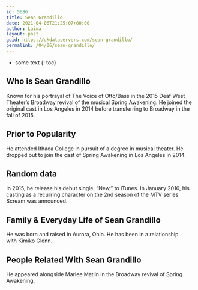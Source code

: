 ```yaml
---
id: 5686
title: Sean Grandillo
date: 2021-04-06T21:25:07+00:00
author: Laima
layout: post
guid: https://ukdataservers.com/sean-grandillo/
permalink: /04/06/sean-grandillo/
---
```


* some text
{: toc}


## Who is Sean Grandillo
                  
                  
                  
Known for his portrayal of The Voice of Otto/Bass in the 2015 Deaf West Theater&#8217;s Broadway revival of the musical Spring Awakening. He joined the original cast in Los Angeles in 2014 before transferring to Broadway in the fall of 2015.
                  
              
            
              
            
                
                
                
## Prior to Popularity
                  
                  
                  
He attended Ithaca College in pursuit of a degree in musical theater. He dropped out to join the cast of Spring Awakening in Los Angeles in 2014.
                  
              
            
              
            
                
                
                
## Random data
                  
                  
                  
In 2015, he release his debut single, &#8220;New,&#8221; to iTunes. In January 2016, his casting as a recurring character on the 2nd season of the MTV series Scream was announced.
                  
              
            
              
            
                
                
                
## Family & Everyday Life of Sean Grandillo
                  
                  
                  
He was born and raised in Aurora, Ohio. He has been in a relationship with Kimiko Glenn.
                  
              
            
              
            
                
                
                
## People Related With Sean Grandillo
                  
                  
                  
He appeared alongside Marlee Matlin in the Broadway revival of Spring Awakening.
                  
              
            
              
            
                
              
            
              
              
            
            
              
            
          
          
          